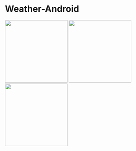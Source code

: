 # Weather-Android
<img src="https://user-images.githubusercontent.com/40774732/71634017-618af780-2c29-11ea-9f84-f0103e3dbc9b.png" width ="200" />   <img src="https://user-images.githubusercontent.com/40774732/71634018-62bc2480-2c29-11ea-8f75-3331b8aa8e63.png" width ="200" />   <img src="https://user-images.githubusercontent.com/40774732/71634020-6354bb00-2c29-11ea-9153-4e1222fd4637.png" width ="200" />
